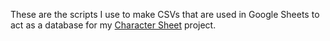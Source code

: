 These are the scripts I use to make CSVs that are used in Google Sheets to act as a database for my [Character Sheet](https://pantheradigital.github.io/CharacterSheet/) project.
